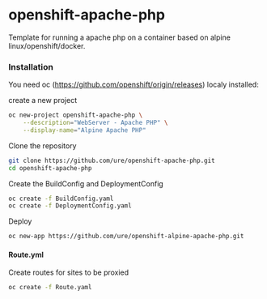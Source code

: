 # openshift-apache-php

Template for running a apache php on a container based on alpine linux/openshift/docker.

### Installation

You need oc (https://github.com/openshift/origin/releases) localy installed:

create a new project

```sh
oc new-project openshift-apache-php \
    --description="WebServer - Apache PHP" \
    --display-name="Alpine Apache PHP"
```

Clone the repository
```sh
git clone https://github.com/ure/openshift-apache-php.git
cd openshift-apache-php
```

Create the BuildConfig and DeploymentConfig

```sh
oc create -f BuildConfig.yaml
oc create -f DeploymentConfig.yaml
```

Deploy

```sh
oc new-app https://github.com/ure/openshift-alpine-apache-php.git
```

#### Route.yml

Create routes for sites to be proxied

```sh
oc create -f Route.yaml
```
